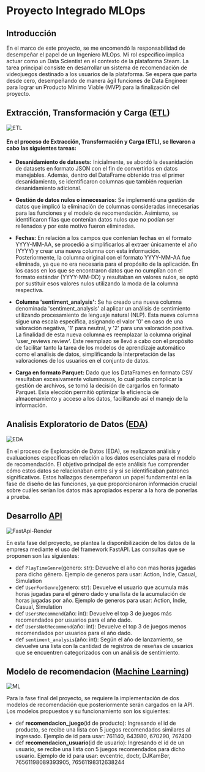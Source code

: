 # Proyecto Integrado MLOps

## Introducción
En el marco de este proyecto, se me encomendó la responsabilidad de desempeñar el papel de un Ingeniero MLOps. Mi rol específico implica actuar como un Data Scientist en el contexto de la plataforma Steam. La tarea principal consiste en desarrollar un sistema de recomendación de videojuegos destinado a los usuarios de la plataforma. Se espera que parta desde cero, desempeñando de manera ágil funciones de Data Engineer para lograr un Producto Mínimo Viable (MVP) para la finalización del proyecto.

## Extracción, Transformación y Carga ([ETL](https://github.com/ayma-falcon/Proyecto-Integrador-MLOps/blob/main/ETL_reviews.ipynb))
![ETL](https://myoctocat.com/assets/images/base-octocat.svg)

#### En el proceso de Extracción, Transformación y Carga (ETL), se llevaron a cabo las siguientes tareas:

* **Desanidamiento de datasets:** Inicialmente, se abordó la desanidación de datasets en formato JSON con el fin de convertirlos en datos manejables. Además, dentro del DataFrame obtenido tras el primer desanidamiento, se identificaron columnas que también requerían desanidamiento adicional.

* **Gestión de datos nulos o innecesarios:** Se implementó una gestión de datos que implicó la eliminación de columnas consideradas innecesarias para las funciones y el modelo de recomendación. Asimismo, se identificaron filas que contenían datos nulos que no podían ser rellenados y por este motivo fueron eliminadas.

* **Fechas:** En relación a los campos que contenían fechas en el formato YYYY-MM-AA, se procedió a simplificarlos al extraer únicamente el año (YYYY) y crear una nueva columna con esta información. Posteriormente, la columna original con el formato YYYY-MM-AA fue eliminada, ya que no era necesaria para el propósito de la aplicación. En los casos en los que se encontraron datos que no cumplían con el formato estándar (YYYY-MM-DD) y resultaban en valores nulos, se optó por sustituir esos valores nulos utilizando la moda de la columna respectiva.

* **Columna 'sentiment_analysis':** Se ha creado una nueva columna denominada 'sentiment_analysis' al aplicar un análisis de sentimiento utilizando procesamiento de lenguaje natural (NLP). Esta nueva columna sigue una escala específica, asignando el valor '0' en caso de una valoración negativa, '1' para neutral, y '2' para una valoración positiva. La finalidad de esta nueva columna es reemplazar la columna original 'user_reviews.review'. Este reemplazo se llevó a cabo con el propósito de facilitar tanto la tarea de los modelos de aprendizaje automático como el análisis de datos, simplificando la interpretación de las valoraciones de los usuarios en el conjunto de datos.

* **Carga en formato Parquet:** Dado que los DataFrames en formato CSV resultaban excesivamente voluminosos, lo cual podía complicar la gestión de archivos, se tomó la decisión de cargarlos en formato Parquet. Esta elección permitió optimizar la eficiencia de almacenamiento y acceso a los datos, facilitando así el manejo de la información.

## Analisis Exploratorio de Datos ([EDA](https://github.com/ayma-falcon/Proyecto-Integrador-MLOps/blob/main/EDA.ipynb))
![EDA](https://myoctocat.com/assets/images/base-octocat.svg)

En el proceso de Exploración de Datos (EDA), se realizaron análisis y evaluaciones específicas en relación a los datos esenciales para el modelo de recomendación. El objetivo principal de este análisis fue comprender cómo estos datos se relacionaban entre sí y si se identificaban patrones significativos. Estos hallazgos desempeñaron un papel fundamental en la fase de diseño de las funciones, ya que proporcionaron información crucial sobre cuáles serían los datos más apropiados esperar a la hora de ponerlas a prueba.

## Desarrollo [API](https://github.com/ayma-falcon/Proyecto-Integrador-MLOps/blob/main/main.py)
![FastApi-Render](https://myoctocat.com/assets/images/base-octocat.svg)

En esta fase del proyecto, se plantea la disponibilización de los datos de la empresa mediante el uso del framework FastAPI. Las consultas que se proponen son las siguientes:

* def `PlayTimeGenre`(genero: str): Devuelve el año con mas horas jugadas para dicho género.
Ejemplo de generos para usar: Action, Indie, Casual, Simulation
* def `UserForGenre`(genero: str): Devuelve el usuario que acumula más horas jugadas para el género dado y una lista de la acumulación de horas jugadas por año.
Ejemplo de generos para usar: Action, Indie, Casual, Simulation
* def `UsersRecommend`(año: int): Devuelve el top 3 de juegos más recomendados por usuarios para el año dado.
* def `UsersNotRecommend`(año: int): Devuelve el top 3 de juegos menos recomendados por usuarios para el año dado.
* def `sentiment_analysis`(año: int): Según el año de lanzamiento, se devuelve una lista con la cantidad de registros de reseñas de usuarios que se encuentren categorizados con un análisis de sentimiento.

## Modelo de recomendacion ([Machine Learning](https://github.com/ayma-falcon/Proyecto-Integrador-MLOps/blob/main/main.py))
![ML](https://myoctocat.com/assets/images/base-octocat.svg)

Para la fase final del proyecto, se requiere la implementación de dos modelos de recomendación que posteriormente serán cargados en la API. Los modelos propuestos y su funcionamiento son los siguientes:
* def **recomendacion_juego**(id de producto): Ingresando el id de producto, se recibe una lista con 5 juegos recomendados similares al ingresado.
Ejemplo de id para usar: 761140, 643980, 670290, 767400
* def **recomendacion_usuario**(id de usuario): Ingresando el id de un usuario, se recibe una lista con 5 juegos recomendados para dicho usuario.
Ejemplo de id para usar: evcentric, doctr, DJKamBer, 76561198089393905, 76561198312638244
